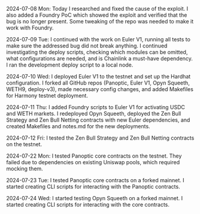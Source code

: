2024-07-08 Mon: Today I researched and fixed the cause of the exploit. I also added a Foundry PoC which showed the exploit and verified that the bug is no longer present. Some tweaking of the repo was needed to make it work with Foundry.

2024-07-09 Tue: I continued with the work on Euler V1, running all tests to make sure the addressed bug did not break anything. I continued investigating the deploy scripts, checking which modules can be omitted, what configurations are needed, and is Chainlink a must-have dependency. I ran the development deploy script to a local node.

2024-07-10 Wed:
I deployed Euler V1 to the testnet and set up the Hardhat configuration. I forked all GitHub repos (Panoptic, Euler V1, Opyn Squeeth, WETH9, deploy-v3), made necessary config changes, and added Makefiles for Harmony testnet deployment.

2024-07-11 Thu:
I added Foundry scripts to Euler V1 for activating USDC and WETH markets. I redeployed Opyn Squeeth, deployed the Zen Bull Strategy and Zen Bull Netting contracts with new Euler dependencies, and created Makefiles and notes.md for the new deployments.

2024-07-12 Fri: I tested the Zen Bull Strategy and Zen Bull Netting contracts on the testnet.

2024-07-22 Mon: I tested Panoptic core contracts on the testnet. They failed due to dependencies on existing Uniswap pools, which required mocking them.

2024-07-23 Tue: I tested Panoptic core contracts on a forked mainnet. I started creating CLI scripts for interacting with the Panoptic contracts.

2024-07-24 Wed: I started testing Opyn Squeeth on a forked mainnet. I started creating CLI scripts for interacting with the core contracts.
